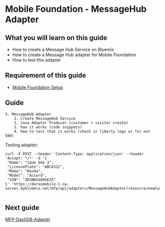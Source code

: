 #  Mobile Foundation - MessageHub Adapter


## What you will learn on this guide

- How to create a Message Hub Service on Bluemix
- How to create a Message Hub adapter for Mobile Foundation
- How to test this adapter

## Requirement of this guide

- [Mobile Foundation Setup](/Lab/Contents/MFP-Setup-Mobile-Foundation-on-Bluemix/Readme.md)


## Guide

```
3. MessageHub Adapter
    1. Create MessageHub Service
    2. Java Adapter Producer (customer + visitor create)
    3. how it works (code snippets)
    4. How to test that it works (check in liberty logs or for not 500)
```

Testing adapter:
```
curl -X POST --header 'Content-Type: application/json' --header 'Accept: */*' -d '{
 "Name": "Jane Doe 3",
 "LicensePlate": "ABC4321",
 "Make": "Honda",
 "Model": "Accord",
 "VIN": "ZKSNKUS89SKJS"
}' 'https://dorasmobile-1-cw-server.mybluemix.net/mfp/api/adapters/MessageHubAdapter/resource/newCustomer'


```



## Next guide


[MFP-DashDB-Adapter](/Lab/Contents/MFP-DashDB-Adapter/Readme.md)  
